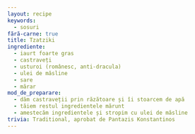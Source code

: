 ```yaml
---
layout: recipe
keywords:
  - sosuri
fără-carne: true
title: Tzatziki
ingrediente:
  - iaurt foarte gras
  - castraveți
  - usturoi (românesc, anti-dracula)
  - ulei de măsline
  - sare
  - mărar
mod_de_preparare:
  - dăm castraveții prin răzătoare și îi stoarcem de apă
  - tăiem restul ingredientele mărunt
  - amestecăm ingredientele și stropim cu ulei de măsline
trivia: Traditional, aprobat de Pantazis Konstantinos
---
```

